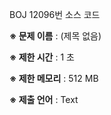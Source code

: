 BOJ 12096번 소스 코드

<b>※ 문제 이름</b> : (제목 없음)

<b>※ 제한 시간</b> : 1 초

<b>※ 제한 메모리</b> : 512 MB

<b>※ 제출 언어</b> : Text
